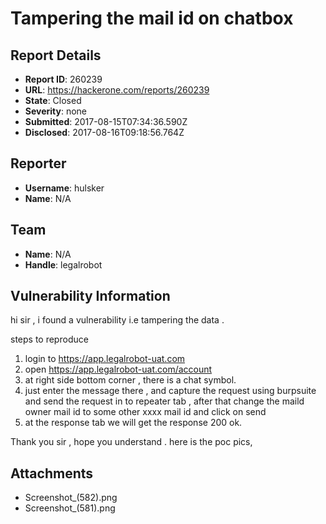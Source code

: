 # Tampering the mail id on chatbox

## Report Details
- **Report ID**: 260239
- **URL**: https://hackerone.com/reports/260239
- **State**: Closed
- **Severity**: none
- **Submitted**: 2017-08-15T07:34:36.590Z
- **Disclosed**: 2017-08-16T09:18:56.764Z

## Reporter
- **Username**: hulsker
- **Name**: N/A

## Team
- **Name**: N/A
- **Handle**: legalrobot

## Vulnerability Information
hi sir , i found a vulnerability i.e tampering the data .

steps to reproduce

1) login to https://app.legalrobot-uat.com
2) open https://app.legalrobot-uat.com/account
3) at right side bottom corner , there is a chat symbol.
4) just enter the message there , and capture the request  using burpsuite and send the request in to repeater tab , after that change the maild owner mail id to some other xxxx mail id and click on send 
5) at the response tab we will get the response 200 ok.

Thank you sir , hope you understand . here is the poc pics, 

## Attachments
- Screenshot_(582).png
- Screenshot_(581).png
